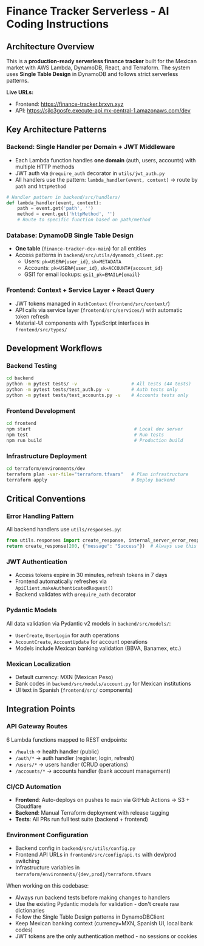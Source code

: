 # Finance Tracker Serverless - AI Coding Instructions

## Architecture Overview

This is a **production-ready serverless finance tracker** built for the Mexican market with AWS Lambda, DynamoDB, React, and Terraform. The system uses **Single Table Design** in DynamoDB and follows strict serverless patterns.

**Live URLs:**
- Frontend: https://finance-tracker.brxvn.xyz
- API: https://sjlc3gosfe.execute-api.mx-central-1.amazonaws.com/dev

## Key Architecture Patterns

### Backend: Single Handler per Domain + JWT Middleware
- Each Lambda function handles **one domain** (auth, users, accounts) with multiple HTTP methods
- JWT auth via `@require_auth` decorator in `utils/jwt_auth.py`
- All handlers use the pattern: `lambda_handler(event, context)` → route by `path` and `httpMethod`

```python
# Handler pattern in backend/src/handlers/
def lambda_handler(event, context):
    path = event.get('path', '')
    method = event.get('httpMethod', '')
    # Route to specific function based on path/method
```

### Database: DynamoDB Single Table Design
- **One table** (`finance-tracker-dev-main`) for all entities
- Access patterns in `backend/src/utils/dynamodb_client.py`:
  - Users: `pk=USER#{user_id}`, `sk=METADATA`
  - Accounts: `pk=USER#{user_id}`, `sk=ACCOUNT#{account_id}`
  - GSI1 for email lookups: `gsi1_pk=EMAIL#{email}`

### Frontend: Context + Service Layer + React Query
- JWT tokens managed in `AuthContext` (`frontend/src/context/`)
- API calls via service layer (`frontend/src/services/`) with automatic token refresh
- Material-UI components with TypeScript interfaces in `frontend/src/types/`

## Development Workflows

### Backend Testing
```bash
cd backend
python -m pytest tests/ -v                    # All tests (44 tests)
python -m pytest tests/test_auth.py -v        # Auth tests only
python -m pytest tests/test_accounts.py -v    # Accounts tests only
```

### Frontend Development  
```bash
cd frontend
npm start                                      # Local dev server
npm test                                       # Run tests
npm run build                                  # Production build
```

### Infrastructure Deployment
```bash
cd terraform/environments/dev
terraform plan -var-file="terraform.tfvars"   # Plan infrastructure
terraform apply                               # Deploy backend
```

## Critical Conventions

### Error Handling Pattern
All backend handlers use `utils/responses.py`:
```python
from utils.responses import create_response, internal_server_error_response
return create_response(200, {"message": "Success"})  # Always use this
```

### JWT Authentication
- Access tokens expire in 30 minutes, refresh tokens in 7 days
- Frontend automatically refreshes via `ApiClient.makeAuthenticatedRequest()`
- Backend validates with `@require_auth` decorator

### Pydantic Models
All data validation via Pydantic v2 models in `backend/src/models/`:
- `UserCreate`, `UserLogin` for auth operations
- `AccountCreate`, `AccountUpdate` for account operations
- Models include Mexican banking validation (BBVA, Banamex, etc.)

### Mexican Localization
- Default currency: MXN (Mexican Peso)
- Bank codes in `backend/src/models/account.py` for Mexican institutions
- UI text in Spanish (`frontend/src/` components)

## Integration Points

### API Gateway Routes
6 Lambda functions mapped to REST endpoints:
- `/health` → health handler (public)
- `/auth/*` → auth handler (register, login, refresh)
- `/users/*` → users handler (CRUD operations)  
- `/accounts/*` → accounts handler (bank account management)

### CI/CD Automation
- **Frontend**: Auto-deploys on pushes to `main` via GitHub Actions → S3 + Cloudflare
- **Backend**: Manual Terraform deployment with release tagging
- **Tests**: All PRs run full test suite (backend + frontend)

### Environment Configuration
- Backend config in `backend/src/utils/config.py`
- Frontend API URLs in `frontend/src/config/api.ts` with dev/prod switching
- Infrastructure variables in `terraform/environments/{dev,prod}/terraform.tfvars`

When working on this codebase:
- Always run backend tests before making changes to handlers
- Use the existing Pydantic models for validation - don't create raw dictionaries
- Follow the Single Table Design patterns in DynamoDBClient
- Keep Mexican banking context (currency=MXN, Spanish UI, local bank codes)
- JWT tokens are the only authentication method - no sessions or cookies
